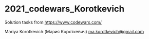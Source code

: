 # 2021_codewars_Korotkevich

Solution tasks from https://www.codewars.com/

Mariya Korotkevich (Мария Короткевич) ma.korotkevich@gmail.com
